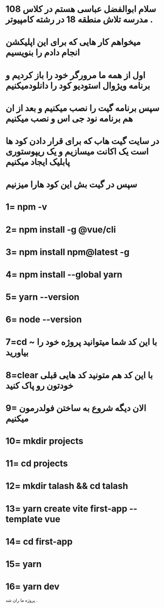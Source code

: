 # سلام ابوالفضل عباسی هستم در کلاس 108 مدرسه تلاش منطقه 18 در رشته کامپیوتر .
# میخواهم کار هایی که برای این اپلیکشن انجام دادم را بنویسیم 
#    اول از همه ما مرورگر خود را باز کردیم و برنامه ویژوال استودیو کود را دانلودمیکنیم 
# سپس برنامه گیت را نصب میکنیم و بعد از ان هم برنامه نود جی اس و نصب میکنیم 
# در سایت گیت هاب که برای قرار دادن کود ها است یک اکانت میسازیم و یک ریپوستوری پابلیک ایجاد میکنیم
# سپس در گیت بش این کود هارا میزنیم
 # 1= npm -v
 # 2= npm install -g @vue/cli 
 # 3= npm install npm@latest -g 
 # 4= npm install --global yarn 
 # 5= yarn --version
 # 6= node --version 
 # 7=cd ~ با این کد شما میتوانید پروژه خود را بیاورید
 # 8=clear  با این کد هم متونید کد هایی قبلی خودتون رو پاک کنید
 # 9=  الان دیگه شروع به ساختن فولدرمون میکنیم 
 # 10= mkdir projects 
 # 11= cd projects 
 # 12= mkdir talash && cd talash 
 # 13= yarn create vite first-app --template vue 
 # 14= cd first-app 
 # 15= yarn 
 # 16= yarn dev
 پروژه ما ران شد .

